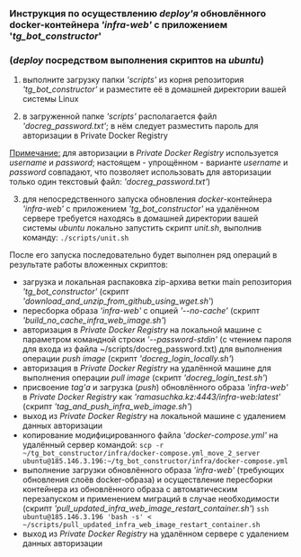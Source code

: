 ### Инструкция по осуществлению *deploy'я* обновлённого docker-контейнера *'infra-web'* с приложением '*tg_bot_constructor*'
### (*deploy* посредством выполнения скриптов на *ubuntu*)

1. выполните загрузку папки *'scripts'* из корня репозитория *'tg_bot_constructor'* и разместите её в домашней директории вашей системы Linux

2. в загруженной папке *'scripts'* располагается файл *'docreg_password.txt'*;
   в нём следует разместить пароль для авторизации в Private Docker Registry

<u>Примечание:</u>
	для авторизации в *Private Docker Registry* используется *username* и *password*;
	настоящем - упрощённом - варианте *username* и *password* совпадают,
	что позволяет использовать для авторизации только один текстовый файл: *'docreg_password.txt'*)
	

3. для непосредственного запуска обновления *docker*-контейнера *'infra-web'* с приложением *'tg_bot_constructor'* на удалённом сервере
   требуется находясь в домашней директории вашей системы *ubuntu* локально запустить скрипт *unit.sh*, выполнив команду:
   `./scripts/unit.sh`
   
   

После его запуска последовательно будет выполнен ряд операций в результате работы вложенных скриптов:

- загрузка и локальная распаковка zip-архива ветки main репозитория *'tg_bot_constructor'* (скрипт *'download_and_unzip_from_github_using_wget.sh'*)
- пересборка образа *'infra-web'* с опцией *'--no-cache'* (скрипт *'build_no_cache_infra_web_image.sh'*)
- авторизация в *Private Docker Registry* на локальной машине с параметром командной строки *'--password-stdin'* (с чтением пароля для входа из файла \~/scripts/docreg_password.txt) для выполнения операции *push image* (скрипт *'docreg_login_locally.sh'*)
- авторизация в *Private Docker Registry* на удалённой машине для выполнения операции *pull image* (скрипт *'docreg_login_test.sh'*)
- присвоение *tag'а* и загрузка (*push*) обновлённого образа *'infra-web'* в *Private Docker Registry* как *'ramasuchka.kz:4443/infra-web:latest'* (скрипт *'tag_and_push_infra_web_image.sh'*)
- выход из *Private Docker Registry* на локальной машине с удалением данных авторизации
- копирование модифицированного файла *'docker-compose.yml'* на удалённый сервер командой:
  `scp -r ~/tg_bot_constructor/infra/docker-compose.yml_move_2_server ubuntu@185.146.3.196:~/tg_bot_constructor/infra/docker-compose.yml`
- выполнение загрузки обновлённого образа *'infra-web'* (требующих обновления слоёв docker-образа)
  и осуществление пересборки контейнера из обновлённого образа с автоматическим перезапуском и
  применением миграций в случае необходимости (скрипт *'pull_updated_infra_web_image_restart_container.sh'*)
  `ssh ubuntu@185.146.3.196 'bash -s' < ~/scripts/pull_updated_infra_web_image_restart_container.sh`
- выход из *Private Docker Registry* на удалённом сервере с удалением данных авторизации
